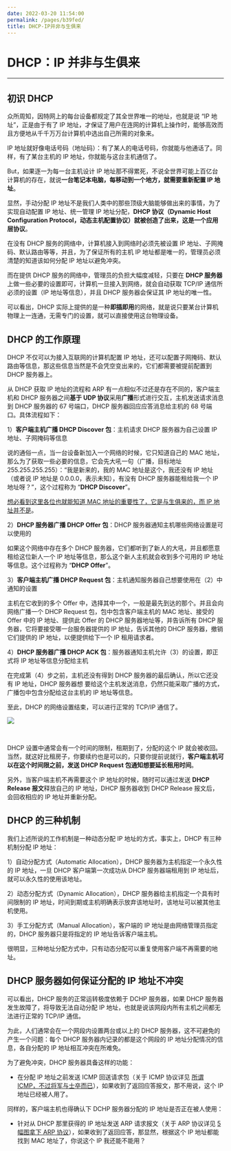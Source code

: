 ```yaml
---
date: 2022-03-20 11:54:00
permalink: /pages/b39fed/
title: DHCP-IP并非与生俱来
---
```

# DHCP：IP 并非与生俱来

---

## 初识 DHCP

众所周知，因特网上的每台设备都规定了其全世界唯一的地址，也就是说 “IP 地址”，正是由于有了 IP 地址，才保证了用户在连网的计算机上操作时，能够高效而且方便地从千千万万台计算机中选出自己所需的对象来。

IP 地址就好像电话号码（地址码）：有了某人的电话号码，你就能与他通话了。同样，有了某台主机的 IP 地址，你就能与这台主机通信了。

But，如果逐一为每一台主机设计 IP 地址那不得累死，不说全世界可能上百亿台计算机的存在，就说**一台笔记本电脑，每移动到一个地方，就需要重新配置 IP 地址**。

显然，手动分配 IP 地址不是我们人类中的那些顶级大脑能够做出来的事情，为了实现自动配置 IP 地址、统一管理 IP 地址分配，**DHCP 协议（Dynamic Host Configuration Protocol，动态主机配置协议）**就被创造了出来，这是一个**应用层协议**。

在没有 DHCP 服务的网络中，计算机接入到网络时必须先被设置 IP 地址、子网掩码、默认路由等等，并且，为了保证所有的主机 IP 地址都是唯一的，管理员必须清楚的知道该如何分配 IP 地址以避免冲突。

而在提供 DHCP 服务的网络中，管理员的负担大幅度减轻，只要在 **DHCP 服务器**上做一些必要的设置即可，计算机一旦接入到网络，就会自动获取 TCP/IP 通信所必须的设置（IP 地址等信息），并且 DHCP 服务器会保证其 IP 地址的唯一性。

可以看出，DHCP 实际上提供的是一种**即插即用**的网络，就是说只要某台计算机物理上一连通，无需专门的设置，就可以直接使用这台物理设备。

## DHCP 的工作原理

DHCP 不仅可以为接入互联网的计算机配置 IP 地址，还可以配置子网掩码、默认路由等信息，那这些信息当然是不会凭空变出来的，它们都需要被提前配置到 DHCP 服务器上。

从 DHCP 获取 IP 地址的流程和 ARP 有一点相似不过还是存在不同的，客户端主机和 DHCP 服务器之间**基于 UDP 协议**采用**广播**形式进行交互，主机发送请求消息到 DHCP 服务器的 67 号端口，DHCP 服务器回应应答消息给主机的 68 号端口。具体流程如下：

1）**客户端主机广播 DHCP Discover 包**：主机请求 DHCP 服务器为自己设置 IP 地址、子网掩码等信息

说的通俗一点，当一台设备新加入一个网络的时候，它只知道自己的 MAC 地址，那么为了获取一些必要的信息，它会先大吼一句（广播，目标地址 255.255.255.255）：“我是新来的，我的 MAC 地址是这个，我还没有 IP 地址（或者说 IP 地址是 0.0.0.0，表示未知），有没有 DHCP 服务器能租给我一个 IP 地址呀？”，这个过程称为 “**DHCP Discover**”。

<u>想必看到这里各位也就能知道 MAC 地址的重要性了，它是与生俱来的，而 IP 地址并不是</u>。

2）**DHCP 服务器广播 DHCP Offer 包**：DHCP 服务器通知主机哪些网络设置是可以使用的

如果这个网络中存在多个 DHCP 服务器，它们都听到了新人的大吼，并且都愿意租给这位新人一个 IP 地址等信息，那么这个新人主机就会收到多个可用的 IP 地址等信息。这个过程称为 “**DHCP Offer**”。

3）**客户端主机广播 DHCP Request 包**：主机通知服务器自己想要使用在（2）中通知的设置

主机在它收到的多个 Offer 中，选择其中一个，一般是最先到达的那个。并且会向网络广播一个 DHCP Request 包，包中包含客户端主机的 MAC 地址、接受的 Offer 中的 IP 地址、提供此 Offer 的 DHCP 服务器地址等，并告诉所有 DHCP 服务器，它将要接受哪一台服务器提供的 IP 地址，告诉其他的 DHCP 服务器，撤销它们提供的 IP 地址，以便提供给下一个 IP 租用请求者。

4）**DHCP 服务器广播 DHCP ACK 包**：服务器通知主机允许（3）的设置，即正式将 IP 地址等信息分配给主机

在完成第（4）步之前，主机还没有得到 DHCP 服务器的最后确认，所以它还没有 IP 地址，DHCP 服务器想
要给这个主机发送消息，仍然只能采取广播的方式，广播包中包含分配给这台主机的 IP 地址等信息。

至此，DHCP 的网络设置结束，可以进行正常的 TCP/IP 通信了。

![](https://cs-wiki.oss-cn-shanghai.aliyuncs.com/img/20210617212614.png)

<br>

DHCP 设置中通常会有一个时间的限制，租期到了，分配的这个 IP 就会被收回。当然，就这好比租房子，你要续约也是可以的，只要你提前说就行，**客户端主机可以在这个时间限之前，发送 DHCP Request 包通知想要延长租用时间**。

另外，当客户端主机不再需要这个 IP 地址的时候，随时可以通过发送 **DHCP Release 报文**释放自己的 IP 地址，DHCP 服务器收到 DHCP Release 报文后，会回收相应的 IP 地址并重新分配。

## DHCP 的三种机制

我们上述所说的工作机制是一种动态分配 IP 地址的方式，事实上，DHCP 有三种机制分配 IP 地址：

1）自动分配方式（Automatic Allocation），DHCP 服务器为主机指定一个永久性的 IP 地址，一旦 DHCP 客户端第一次成功从 DHCP 服务器端租用到 IP 地址后，就可以永久性的使用该地址。

2）动态分配方式（Dynamic Allocation），DHCP 服务器给主机指定一个具有时间限制的 IP 地址，时间到期或主机明确表示放弃该地址时，该地址可以被其他主机使用。

3）手工分配方式（Manual Allocation），客户端的 IP 地址是由网络管理员指定的，DHCP 服务器只是将指定的 IP 地址告诉客户端主机。

很明显，三种地址分配方式中，只有动态分配可以重复使用客户端不再需要的地址。

## DHCP 服务器如何保证分配的 IP 地址不冲突

可以看出，DHCP 服务的正常运转极度依赖于 DCHP 服务器，如果 DHCP 服务器发生故障了，将导致无法自动分配 IP 地址，也就是说该网段内所有主机之间都无法进行正常的 TCP/IP 通信。

为此，人们通常会在一个网段内设置两台或以上的 DHCP 服务器，这不可避免的产生一个问题：每个 DHCP 服务器内记录的都是这个网段的 IP 地址分配情况的信息，各自分配的 IP 地址相互冲突在所难免。

为了避免冲突，DHCP 服务器具备这样的功能：

- 在分配 IP 地址之前发送 ICMP 回送请求包（关于 ICMP 协议详见 [所谓 ICMP，不过将军与士卒而已](https://mp.weixin.qq.com/s/3SujLofRpxA2RfLljFbW1Q)），如果收到了返回应答报文，那不用说，这个 IP 地址已经被人用了。

同样的，客户端主机也得确认下 DCHP 服务器分配的 IP 地址是否正在被人使用：

- 针对从 DHCP 那里获得的 IP 地址发送 ARP 请求报文（关于 ARP 协议详见 [5 幅图拿下 ARP 协议](https://mp.weixin.qq.com/s/HkcMdiZbfsV52IW7xhfdqg)），如果收到了返回应答，那显然，根据这个 IP 地址都能找到 MAC 地址了，你说这个 IP 我还能不能用？